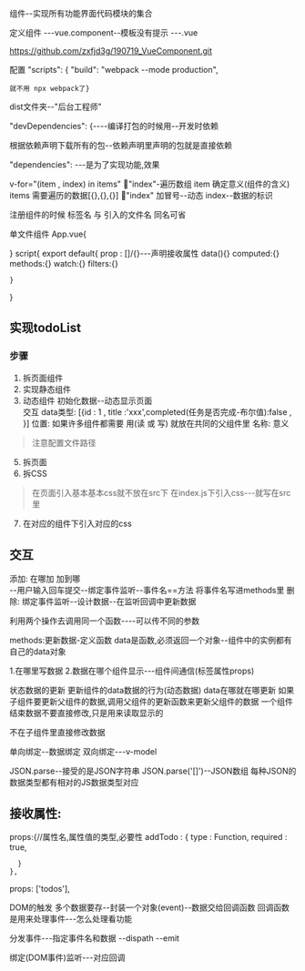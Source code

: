 组件--实现所有功能界面代码模块的集合

定义组件
---vue.component--模板没有提示
---.vue


https://github.com/zxfjd3g/190719_VueComponent.git

配置 "scripts": {
    "build": "webpack --mode production",
    
    就不用 npx webpack了}



dist文件夹--"后台工程师"


"devDependencies": {----编译打包的时候用--开发时依赖

根据依赖声明下载所有的包--依赖声明里声明的包就是直接依赖

"dependencies":  ---是为了实现功能,效果

v-for="(item , index) in  items"   :key:"index"-遍历数组
    item    确定意义(组件的含义) 
    items   需要遍历的数据[{},{},{}]
    :key:"index"    加冒号--动态     index--数据的标识

注册组件的时候  标签名 与 引入的文件名 同名可省

<!-- 模板里面访问的都是VM的属性 -->

单文件组件
App.vue{
    
}
script{
    export default{
        prop : []/{}---声明接收属性
        data(){}
        computed:{}
        methods:{}
        watch:{}
        filters:{}
        
    }
}


## 实现todoList   

### 步骤

1. 拆页面组件
2. 实现静态组件
3. 动态组件
        初始化数据--动态显示页面   
        交互
data类型: [{id : 1 , title :'xxx',completed(任务是否完成-布尔值):false ,  }]
    位置: 如果许多组件都需要  用(读 或 写)   就放在共同的父组件里
    名称: 意义


> 注意配置文件路径
5. 拆页面
6. 拆CSS 
> 在页面引入基本基本css就不放在src下
> 在index.js下引入css---就写在src里
7. 在对应的组件下引入对应的css


## 交互

添加: 在哪加  加到哪  
    --用户输入回车提交--绑定事件监听--事件名==方法
     将事件名写进methods里
删除: 
    绑定事件监听--设计数据--在监听回调中更新数据

利用两个操作去调用同一个函数----可以传不同的参数

methods:更新数据-定义函数
data是函数,必须返回一个对象--组件中的实例都有自己的data对象

1.在哪里写数据
2.数据在哪个组件显示---组件间通信(标签属性props)

   
状态数据的更新
    更新组件的data数据的行为(动态数据)    data在哪就在哪更新
    如果子组件要更新父组件的数据,调用父组件的更新函数来更新父组件的数据
    一个组件结束数据不要直接修改,只是用来读取显示的

不在子组件里直接修改数据

单向绑定--数据绑定
双向绑定---v-model


JSON.parse--接受的是JSON字符串
JSON.parse('[]')--JSON数组
每种JSON的数据类型都有相对的JS数据类型对应


## 接收属性:
 props:{//属性名,属性值的类型,必要性
      addTodo : {
        type : Function,
        required : true,

      }
    },

props: ['todos'],

DOM的触发
多个数据要存--封装一个对象(event)--数据交给回调函数
回调函数是用来处理事件---怎么处理看功能


分发事件---指定事件名和数据
--dispath
--emit

绑定(DOM事件)监听---对应回调










